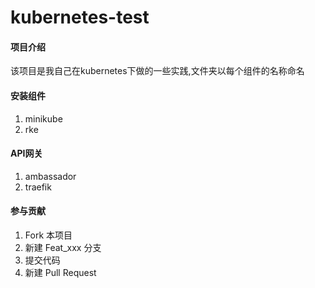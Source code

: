 # kubernetes-test

#### 项目介绍
该项目是我自己在kubernetes下做的一些实践,文件夹以每个组件的名称命名


#### 安装组件

1. minikube
2. rke

#### API网关

1. ambassador
2. traefik

#### 参与贡献

1. Fork 本项目
2. 新建 Feat_xxx 分支
3. 提交代码
4. 新建 Pull Request